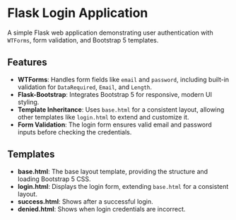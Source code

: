 # Flask Login Application

A simple Flask web application demonstrating user authentication with `WTForms`, form validation, and Bootstrap 5 templates.

## Features

- **WTForms**: Handles form fields like `email` and `password`, including built-in validation for `DataRequired`, `Email`, and `Length`.
- **Flask-Bootstrap**: Integrates Bootstrap 5 for responsive, modern UI styling.
- **Template Inheritance**: Uses `base.html` for a consistent layout, allowing other templates like `login.html` to extend and customize it.
- **Form Validation**: The login form ensures valid email and password inputs before checking the credentials.

## Templates

- **base.html**: The base layout template, providing the structure and loading Bootstrap 5 CSS.
- **login.html**: Displays the login form, extending `base.html` for a consistent layout.
- **success.html**: Shows after a successful login.
- **denied.html**: Shows when login credentials are incorrect.
